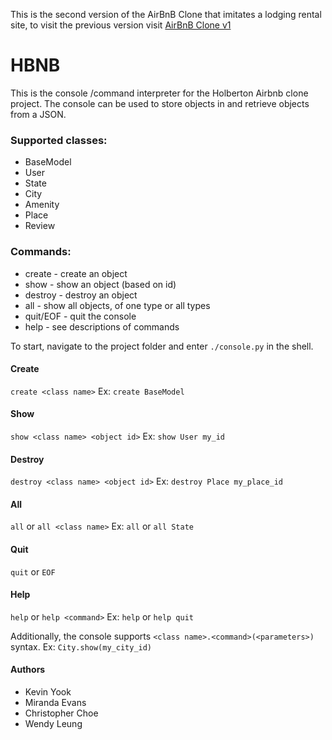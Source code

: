 This is the second version of the AirBnB Clone that imitates a lodging rental site, to visit the previous version visit [AirBnB Clone v1](https://github.com/christopherchoe/AirBnB_clone)

# HBNB

This is the console /command interpreter for the Holberton Airbnb clone project. The console can be used to store objects in and retrieve objects from a JSON.

### Supported classes:
* BaseModel
* User
* State
* City
* Amenity
* Place
* Review

### Commands:
* create - create an object
* show - show an object (based on id)
* destroy - destroy an object
* all - show all objects, of one type or all types
* quit/EOF - quit the console
* help - see descriptions of commands

To start, navigate to the project folder and enter `./console.py` in the shell.

#### Create
`create <class name>`
Ex:
`create BaseModel`

#### Show
`show <class name> <object id>`
Ex:
`show User my_id`

#### Destroy
`destroy <class name> <object id>`
Ex:
`destroy Place my_place_id`

#### All
`all` or `all <class name>`
Ex:
`all` or `all State`

#### Quit
`quit` or `EOF`

#### Help
`help` or `help <command>`
Ex:
`help` or `help quit`

Additionally, the console supports `<class name>.<command>(<parameters>)` syntax.
Ex:
`City.show(my_city_id)`

#### Authors
* Kevin Yook
* Miranda Evans
* Christopher Choe
* Wendy Leung
